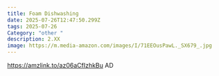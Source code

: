 ```yaml
---
title: Foam Dishwashing
date: 2025-07-26T12:47:50.299Z
tags: 2025-07-26
Category: "other "
description: 2.XX
image: https://m.media-amazon.com/images/I/71EEOusPawL._SX679_.jpg
---
```

https://amzlink.to/az06aCfIzhkBu   AD